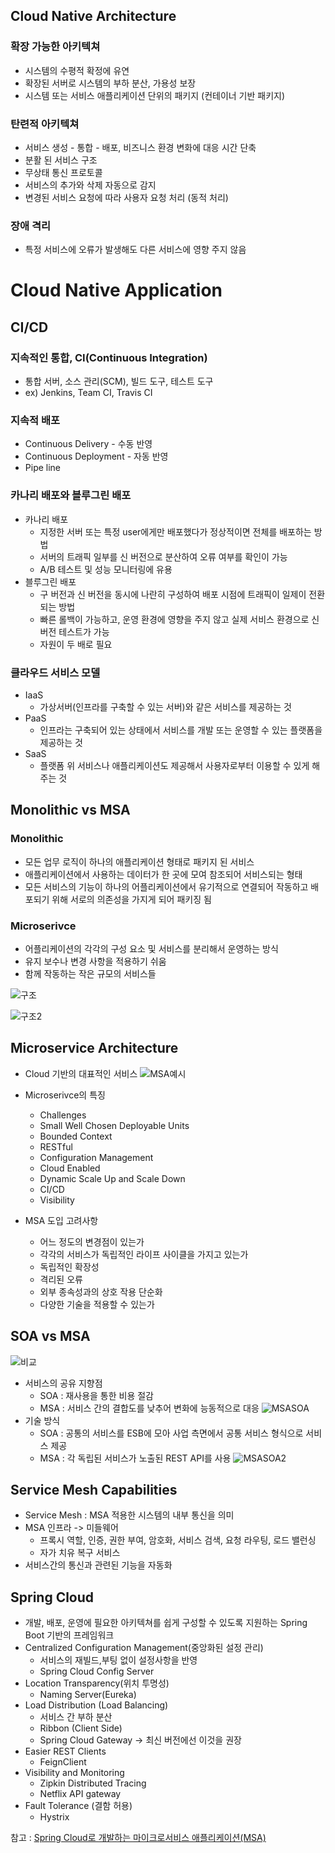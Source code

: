 ## Cloud Native Architecture

### 확장 가능한 아키텍쳐

- 시스템의 수평적 확정에 유연
- 확장된 서버로 시스템의 부하 분산, 가용성 보장
- 시스템 또는 서비스 애플리케이션 단위의 패키지 (컨테이너 기반 패키지)

### 탄련적 아키텍쳐

- 서비스 생성 - 통합 - 배포, 비즈니스 환경 변화에 대응 시간 단축
- 분활 된 서비스 구조
- 무상태 통신 프로토콜
- 서비스의 추가와 삭제 자동으로 감지
- 변경된 서비스 요청에 따라 사용자 요청 처리 (동적 처리)

### 장애 격리

- 특정 서비스에 오류가 발생해도 다른 서비스에 영향 주지 않음

# Cloud Native Application

## CI/CD

### 지속적인 통합, CI(Continuous Integration)

- 통합 서버, 소스 관리(SCM), 빌드 도구, 테스트 도구
- ex) Jenkins, Team CI, Travis CI

### 지속적 배포

- Continuous Delivery - 수동 반영
- Continuous Deployment - 자동 반영
- Pipe line

### 카나리 배포와 블루그린 배포

- 카나리 배포
  - 지정한 서버 또는 특정 user에게만 배포했다가 정상적이면 전체를 배포하는 방법
  - 서버의 트래픽 일부를 신 버전으로 분산하여 오류 여부를 확인이 가능
  - A/B 테스트 및 성능 모니터링에 유용
- 블루그린 배포
  - 구 버전과 신 버전을 동시에 나란히 구성하여 배포 시점에 트래픽이 일제이 전환되는 방법
  - 빠른 롤백이 가능하고, 운영 환경에 영향을 주지 않고 실제 서비스 환경으로 신 버전 테스트가 가능
  - 자원이 두 배로 필요

### 클라우드 서비스 모델

- IaaS
  - 가상서버(인프라를 구축할 수 있는 서버)와 같은 서비스를 제공하는 것
- PaaS
  - 인프라는 구축되어 있는 상태에서 서비스를 개발 또는 운영할 수 있는 플랫폼을 제공하는 것
- SaaS
  - 플랫폼 위 서비스나 애플리케이션도 제공해서 사용자로부터 이용할 수 있게 해주는 것

## Monolithic vs MSA

### Monolithic

- 모든 업무 로직이 하나의 애플리케이션 형태로 패키지 된 서비스
- 애플리케이션에서 사용하는 데이터가 한 곳에 모여 참조되어 서비스되는 형태
- 모든 서비스의 기능이 하나의 어플리케이션에서 유기적으로 연결되어 작동하고 배포되기 위해 서로의 의존성을 가지게 되어 패키징 됨

### Microserivce

- 어플리케이션의 각각의 구성 요소 및 서비스를 분리해서 운영하는 방식
- 유지 보수나 변경 사항을 적용하기 쉬움
- 함께 작동하는 작은 규모의 서비스들

![구조](https://user-images.githubusercontent.com/43779730/156955636-7eb2c87d-8902-45b6-844f-98a072922c95.png)

![구조2](https://user-images.githubusercontent.com/43779730/156956007-4c271b13-cb70-46c5-b81b-00175af6cfef.png)

## Microservice Architecture

- Cloud 기반의 대표적인 서비스
  ![MSA예시](https://user-images.githubusercontent.com/43779730/156956245-3af7b7cd-cd7e-4325-86b6-5083d53023fd.png)

- Microserivce의 특징
  - Challenges
  - Small Well Chosen Deployable Units
  - Bounded Context
  - RESTful
  - Configuration Management
  - Cloud Enabled
  - Dynamic Scale Up and Scale Down
  - CI/CD
  - Visibility
- MSA 도입 고려사항
  - 어느 정도의 변경점이 있는가
  - 각각의 서비스가 독립적인 라이프 사이클을 가지고 있는가
  - 독립적인 확장성
  - 격리된 오류
  - 외부 종속성과의 상호 작용 단순화
  - 다양한 기술을 적용할 수 있는가

## SOA vs MSA

![비교](https://user-images.githubusercontent.com/43779730/158095510-402f40a4-d716-4686-a29f-c5c5ca2443de.png)

- 서비스의 공유 지향점
  - SOA : 재사용을 통한 비용 절감
  - MSA : 서비스 간의 결합도를 낮추어 변화에 능동적으로 대응
    ![MSASOA](https://user-images.githubusercontent.com/43779730/157148040-ba5db443-ad84-4ae1-9048-bb902438dda6.png)
- 기술 방식
  - SOA : 공통의 서비스를 ESB에 모아 사업 측면에서 공통 서비스 형식으로 서비스 제공
  - MSA : 각 독립된 서비스가 노출된 REST API를 사용
    ![MSASOA2](https://user-images.githubusercontent.com/43779730/157149460-ff203d78-f83c-4be8-a69e-2a9e34c599c1.png)

## Service Mesh Capabilities

- Service Mesh : MSA 적용한 시스템의 내부 통신을 의미
- MSA 인프라 -> 미들웨어
  - 프록시 역할, 인증, 권한 부여, 암호화, 서비스 검색, 요청 라우팅, 로드 밸런싱
  - 자가 치유 복구 서비스
- 서비스간의 통신과 관련된 기능을 자동화

## Spring Cloud

- 개발, 배포, 운영에 필요한 아키텍쳐를 쉽게 구성할 수 있도록 지원하는 Spring Boot 기반의 프레임워크
- Centralized Configuration Management(중앙화된 설정 관리)
  - 서비스의 재빌드,부팅 없이 설정사항을 반영
  - Spring Cloud Config Server
- Location Transparency(위치 투명성)
  - Naming Server(Eureka)
- Load Distribution (Load Balancing)
  - 서비스 간 부하 분산
  - Ribbon (Client Side)
  - Spring Cloud Gateway -> 최신 버전에선 이것을 권장
- Easier REST Clients
  - FeignClient
- Visibility and Monitoring
  - Zipkin Distributed Tracing
  - Netflix API gateway
- Fault Tolerance (결함 허용)
  - Hystrix

참고 : [Spring Cloud로 개발하는 마이크로서비스 애플리케이션(MSA)](https://www.inflearn.com/course/%EC%8A%A4%ED%94%84%EB%A7%81-%ED%81%B4%EB%9D%BC%EC%9A%B0%EB%93%9C-%EB%A7%88%EC%9D%B4%ED%81%AC%EB%A1%9C%EC%84%9C%EB%B9%84%EC%8A%A4/dashboard)
